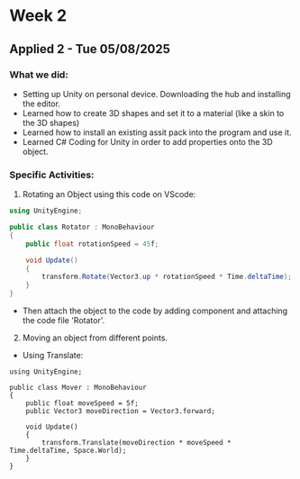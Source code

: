 # Week 2
## Applied 2 - Tue 05/08/2025
### What we did:
- Setting up Unity on personal device. Downloading the hub and installing the editor.
- Learned how to create 3D shapes and set it to a material (like a skin to the 3D shapes)
- Learned how to install an existing assit pack into the program and use it.
- Learned C# Coding for Unity in order to add properties onto the 3D object.
### Specific Activities:
1. Rotating an Object using this code on VScode:
```csharp
using UnityEngine;

public class Rotator : MonoBehaviour
{
    public float rotationSpeed = 45f;

    void Update()
    {
        transform.Rotate(Vector3.up * rotationSpeed * Time.deltaTime);
    }
}
```
- Then attach the object to the code by adding component and attaching the code file 'Rotator'.

2. Moving an object from different points.
- Using Translate:
```
using UnityEngine;

public class Mover : MonoBehaviour
{
    public float moveSpeed = 5f;
    public Vector3 moveDirection = Vector3.forward;

    void Update()
    {
        transform.Translate(moveDirection * moveSpeed * Time.deltaTime, Space.World);
    }
}
```
